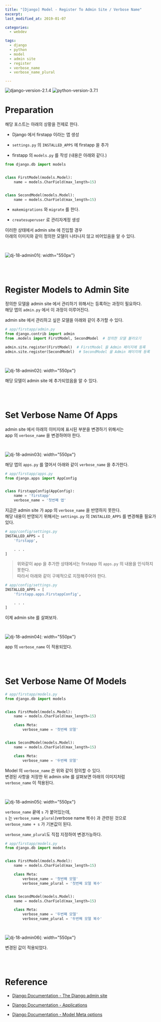 ```yaml
---
title: "[Django] Model - Register To Admin Site / Verbose Name"
excerpt: 
last_modified_at: 2019-01-07

categories:
  - webdev

tags:
  - django
  - python
  - model
  - admin site
  - register
  - verbose_name
  - verbose_name_plural

---
```


![django-version-2.1.4](https://img.shields.io/badge/django-v2.1.4-brightgreen.svg)
![python-version-3.7.1](https://img.shields.io/badge/python-v3.7.1-blue.svg)

# Preparation

해당 포스트는 아래의 상황을 전제로 한다.

- Django 에서 firstapp 이라는 앱 생성

- `settings.py` 의 `INSTALLED_APPS` 에 firstapp 을 추가

- firstapp 의 `models.py` 를 작성 (내용은 아래와 같다.)

```python
from django.db import models


class FirstModel(models.Model):
    name = models.CharField(max_length=15)


class SecondModel(models.Model):
    name = models.CharField(max_length=15)
```

- `makemigrations` 와 `migrate` 를 한다.

- `createsuperuser` 로 관리자계정 생성

이러한 상태에서 admin site 에 진입할 경우  
아래의 이미지와 같이 정의한 모델이 나타나지 않고 비어있음을 알 수 있다.  

<br>

![dj-18-admin01](https://github.com/DevBruce/DevBruce.github.io/blob/master/_posts/webdev/images/webdev-19-admin01.png?raw=true){: width="550px"}  

<br><br>

# Register Models to Admin Site

정의한 모델을 admin site 에서 관리하기 위해서는 등록하는 과정이 필요하다.  
해당 앱의 `admin.py` 에서 이 과정이 이루어진다.  

admin site 에서 관리하고 싶은 모델을 아래와 같이 추가할 수 있다.  

```python
# app/firstapp/admin.py
from django.contrib import admin
from .models import FirstModel, SecondModel  # 정의한 모델 불러오기

admin.site.register(FirstModel)  # FirstModel 을 Admin 페이지에 등록
admin.site.register(SecondModel)  # SecondModel 을 Admin 페이지에 등록
```

<br>

![dj-18-admin02](https://github.com/DevBruce/DevBruce.github.io/blob/master/_posts/webdev/images/wedev-19-admin02.png?raw=true){: width="550px"}  

해당 모델이 admin site 에 추가되었음을 알 수 있다.

<br><br>

# Set Verbose Name Of Apps

admin site 에서 아래의 이미지에 표시된 부분을 변경하기 위해서는  
app 의 `verbose_name` 을 변경하여야 한다.  

<br>

![dj-18-admin03](https://github.com/DevBruce/DevBruce.github.io/blob/master/_posts/webdev/images/webdev-19-admin03.png?raw=true){: width="550px"}  

해당 앱의 `apps.py` 를 열어서 아래와 같이 `verbose_name` 을 추가한다.

```python
# app/firstapp/apps.py
from django.apps import AppConfig


class FirstappConfig(AppConfig):
    name = 'firstapp'
    verbose_name = '첫번째 앱'
```

지금은 admin site 가 app 의 `verbose_name` 을 반영하지 못한다.  
해당 내용이 반영되기 위해서는 `settings.py` 의 `INSTALLED_APPS` 를 변경해줄 필요가 있다.

```python
# app/config/settings.py
INSTALLED_APPS = [
    'firstapp',

    . . .
]
```

> 위와같이 app 을 추가한 상태에서는 firstapp 의 `apps.py` 의 내용을 인식하지 못한다.  
> 따라서 아래와 같이 구체적으로 지정해주어야 한다.

```python
# app/config/settings.py
INSTALLED_APPS = [
    'firstapp.apps.FirstappConfig',

    . . .
]
```

이제 admin site 를 살펴보자.  

<br>

![dj-18-admin04](https://github.com/DevBruce/DevBruce.github.io/blob/master/_posts/webdev/images/webdev-19-admin04.png?raw=true){: width="550px"}  

app 의 `verbose_name` 이 적용되었다.

<br><br>

# Set Verbose Name Of Models

```python
# app/firstapp/models.py
from django.db import models


class FirstModel(models.Model):
    name = models.CharField(max_length=15)

    class Meta:
        verbose_name = '첫번째 모델'


class SecondModel(models.Model):
    name = models.CharField(max_length=15)

    class Meta:
        verbose_name = '두번째 모델'
```

Model 의 `verbose_name` 은 위와 같이 정의할 수 있다.  
변경된 사항을 저장한 뒤 admin site 를 살펴보면 아래의 이미지처럼  
`verbose_name` 이 적용된다.  

<br>

![dj-18-admin05](https://github.com/DevBruce/DevBruce.github.io/blob/master/_posts/webdev/images/webdev-19-admin05.png?raw=true){: width="550px"}  

`verbose_name` 끝에 `s` 가 붙어있는데,  
`s` 는 `verbose_name_plural`(verbose name 복수) 과 관련된 것으로  
`verbose_name + s` 가 기본값이 된다.  

`verbose_name_plural`도 직접 지정하여 변경가능하다.  

```python
# app/firstapp/models.py
from django.db import models


class FirstModel(models.Model):
    name = models.CharField(max_length=15)

    class Meta:
        verbose_name = '첫번째 모델'
        verbose_name_plural = '첫번째 모델 복수'


class SecondModel(models.Model):
    name = models.CharField(max_length=15)

    class Meta:
        verbose_name = '두번째 모델'
        verbose_name_plural = '두번째 모델 복수'
```

<br>

![dj-18-admin06](https://github.com/DevBruce/DevBruce.github.io/blob/master/_posts/webdev/images/webdev-19-admin06.png?raw=true){: width="550px"}  

변경된 값이 적용되었다.

<br><br>

# Reference

- [Django Documentation - The Django admin site](https://docs.djangoproject.com/en/2.1/ref/contrib/admin/)

- [Django Documentation - Applications](https://docs.djangoproject.com/en/2.1/ref/applications/)

- [Django Documentation - Model Meta options](https://docs.djangoproject.com/ko/2.1/ref/models/options/)

